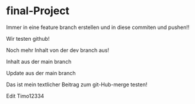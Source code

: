 # final-Project

Immer in eine feature branch erstellen und in diese commiten und pushen!!

Wir testen github!

Noch mehr Inhalt von der dev branch aus!

Inhalt aus der main branch

Update aus der main branch


Das ist mein textlicher Beitrag zum git-Hub-merge testen!

Edit Timo12334